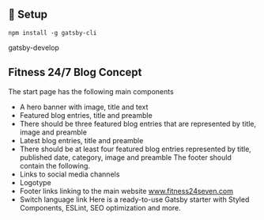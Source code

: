 
## 🚀 Setup

```
npm install -g gatsby-cli
```
gatsby-develop

## Fitness 24/7 Blog Concept

The start page has the following main components
- A hero banner with image, title and text
- Featured blog entries, title and preamble
- There should be three featured blog entries that are represented by
title, image and preamble
- Latest blog entries, title and preamble
- There should be at least four featured blog entries represented by title,
published date, category, image and preamble
The footer should contain the following.
- Links to social media channels
- Logotype
- Footer links linking to the main website www.fitness24seven.com
- Switch language link
Here is a ready-to-use Gatsby starter with Styled Components, ESLint, SEO optimization and more.
